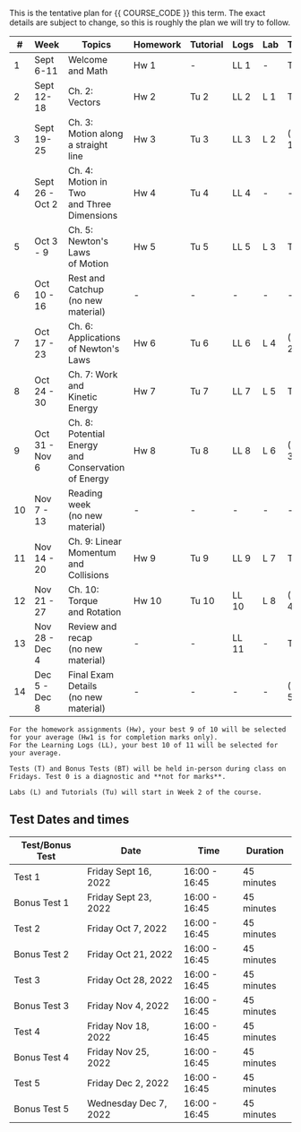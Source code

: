 This is the tentative plan for {{ COURSE_CODE }} this term.
The exact details are subject to change, so this is roughly the plan we will try to follow.

| #  | Week            | Topics                                                        | Homework | Tutorial | Logs  | Lab | Tests  | Material |
|----|-----------------|---------------------------------------------------------------|----------|----------|-------|-----|--------|----------|
| 1  | Sept 6-11       | Welcome <br />and Math                                        | Hw 1     | -        | LL 1  | -   | T 0    | -        |
| 2  | Sept 12-18      | Ch. 2: Vectors                                                | Hw 2     | Tu 2     | LL 2  | L 1 | T 1    | -        |
| 3  | Sept 19-25      | Ch. 3: Motion along <br />a straight line                     | Hw 3     | Tu 3     | LL 3  | L 2 | (BT 1) | Chs. 1-3 |
| 4  | Sept 26 - Oct 2 | Ch. 4: Motion in Two <br />and Three Dimensions               | Hw 4     | Tu 4     | LL 4  | -   | -      | -        |
| 5  | Oct 3 - 9       | Ch. 5: Newton's Laws <br />of Motion                          | Hw 5     | Tu 5     | LL 5  | L 3 | T 2    | Ch. 4    |
| 6  | Oct 10 - 16     | Rest and Catchup <br />(no new material)                      | -        | -        | -     | -   | -      | -        |
| 7  | Oct 17 - 23     | Ch. 6: Applications <br />of Newton's Laws                    | Hw 6     | Tu 6     | LL 6  | L 4 | (BT 2) | -        |
| 8  | Oct 24 - 30     | Ch. 7: Work and <br />Kinetic Energy                          | Hw 7     | Tu 7     | LL 7  | L 5 | T 3    | Chs. 5-6 |
| 9  | Oct 31 - Nov 6  | Ch. 8: Potential Energy <br />and Conservation<br />of Energy | Hw 8     | Tu 8     | LL 8  | L 6 | (BT 3) | -        |
| 10 | Nov 7 - 13      | Reading week <br />(no new material)                          | -        | -        | -     | -   | -      | -        |
| 11 | Nov 14 - 20     | Ch. 9: Linear<br />Momentum <br />and Collisions              | Hw 9     | Tu 9     | LL 9  | L 7 | T 4    | Chs. 7-8 |
| 12 | Nov 21 - 27     | Ch. 10: Torque <br />and Rotation                             | Hw 10    | Tu 10    | LL 10 | L 8 | (BT 4) |          |
| 13 | Nov 28 - Dec 4  | Review and recap <br />(no new material)                      | -        | -        | LL 11 | -   | T 5    | Ch. 9-10 |
| 14 | Dec 5 - Dec 8   | Final Exam Details <br />(no new material)                    | -        | -        | -     | -   | (BT 5) | -        |

```{note}
For the homework assignments (Hw), your best 9 of 10 will be selected for your average (Hw1 is for completion marks only).
For the Learning Logs (LL), your best 10 of 11 will be selected for your average.
``` 

```{note}
Tests (T) and Bonus Tests (BT) will be held in-person during class on Fridays. Test 0 is a diagnostic and **not for marks**.
```

```{note}
Labs (L) and Tutorials (Tu) will start in Week 2 of the course.
```

## Test Dates and times

| Test/Bonus Test | Date                 | Time          | Duration   |
|-----------------|----------------------|---------------|------------|
| Test 1          | Friday Sept 16, 2022 | 16:00 - 16:45 | 45 minutes |
| Bonus Test 1    | Friday Sept 23, 2022 | 16:00 - 16:45 | 45 minutes |
| Test 2          | Friday Oct 7, 2022   | 16:00 - 16:45 | 45 minutes |
| Bonus Test 2    | Friday Oct 21, 2022  | 16:00 - 16:45 | 45 minutes |
| Test 3          | Friday Oct 28, 2022  | 16:00 - 16:45 | 45 minutes |
| Bonus Test 3    | Friday Nov 4, 2022   | 16:00 - 16:45 | 45 minutes |
| Test 4          | Friday Nov 18, 2022  | 16:00 - 16:45 | 45 minutes |
| Bonus Test 4    | Friday Nov 25, 2022  | 16:00 - 16:45 | 45 minutes |
| Test 5          | Friday Dec 2, 2022   | 16:00 - 16:45 | 45 minutes |
| Bonus Test 5    | Wednesday Dec 7, 2022 | 16:00 - 16:45| 45 minutes |
